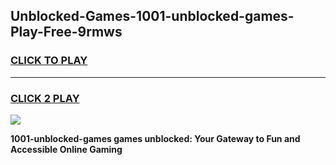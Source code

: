 
## Unblocked-Games-1001-unblocked-games-Play-Free-9rmws
<h3>
<a href="https://premium76.site?title=1001-unblocked-games&ref=10A">CLICK TO PLAY</a></h3>
<hr>

<h3>
<a href="https://premium76.site?title=1001-unblocked-games&ref=10A">CLICK 2 PLAY</a>
  
</h3>

<a href="https://premium76.site?title=1001-unblocked-games&ref=10A"><img src="https://clearcache.store/games.png"></a>


**1001-unblocked-games games unblocked: Your Gateway to Fun and Accessible Online Gaming**
